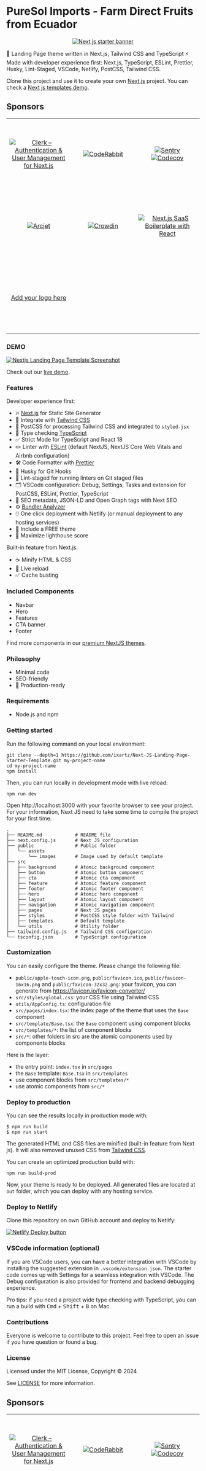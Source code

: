 # PureSol Imports - Farm Direct Fruits from Ecuador

<p align="center">
  <a href="https://creativedesignsguru.com/demo/nextjs-landing-page/"><img src="public/assets/images/nextjs-landing-page-banner.png?raw=true" alt="Next js starter banner"></a>
</p>

🚀 Landing Page theme written in Next.js, Tailwind CSS and TypeScript ⚡️ Made with developer experience first: Next.js, TypeScript, ESLint, Prettier, Husky, Lint-Staged, VSCode, Netlify, PostCSS, Tailwind CSS.

Clone this project and use it to create your own [Next.js](https://nextjs.org) project. You can check a [Next js templates demo](https://creativedesignsguru.com/demo/nextjs-landing-page/).

## Sponsors

<table width="100%">
  <tr height="187px">
    <td align="center" width="33%">
      <a href="https://go.clerk.com/zGlzydF">
        <picture>
          <source media="(prefers-color-scheme: dark)" srcset="https://github.com/ixartz/SaaS-Boilerplate/assets/1328388/6fb61971-3bf1-4580-98a0-10bd3f1040a2">
          <source media="(prefers-color-scheme: light)" srcset="https://github.com/ixartz/SaaS-Boilerplate/assets/1328388/f80a8bb5-66da-4772-ad36-5fabc5b02c60">
          <img alt="Clerk – Authentication & User Management for Next.js" src="https://github.com/ixartz/SaaS-Boilerplate/assets/1328388/f80a8bb5-66da-4772-ad36-5fabc5b02c60">
        </picture>
      </a>
    </td>
    <td align="center" width="33%">
      <a href="https://www.coderabbit.ai?utm_source=next_js_starter&utm_medium=github&utm_campaign=next_js_starter_oss_2025">
        <picture>
          <source media="(prefers-color-scheme: dark)" srcset="public/assets/images/coderabbit-logo-dark.svg?raw=true">
          <source media="(prefers-color-scheme: light)" srcset="public/assets/images/coderabbit-logo-light.svg?raw=true">
          <img alt="CodeRabbit" src="public/assets/images/coderabbit-logo-light.svg?raw=true">
        </picture>
      </a>
    </td>
    <td align="center" width="33%">
      <a href="https://sentry.io/for/nextjs/?utm_source=github&utm_medium=paid-community&utm_campaign=general-fy25q1-nextjs&utm_content=github-banner-nextjsboilerplate-logo">
        <picture>
          <source media="(prefers-color-scheme: dark)" srcset="public/assets/images/sentry-white.png?raw=true">
          <source media="(prefers-color-scheme: light)" srcset="public/assets/images/sentry-dark.png?raw=true">
          <img alt="Sentry" src="public/assets/images/sentry-dark.png?raw=true">
        </picture>
      </a>
      <a href="https://about.codecov.io/codecov-free-trial/?utm_source=github&utm_medium=paid-community&utm_campaign=general-fy25q1-nextjs&utm_content=github-banner-nextjsboilerplate-logo">
        <picture>
          <source media="(prefers-color-scheme: dark)" srcset="public/assets/images/codecov-white.svg?raw=true">
          <source media="(prefers-color-scheme: light)" srcset="public/assets/images/codecov-dark.svg?raw=true">
          <img alt="Codecov" src="public/assets/images/codecov-dark.svg?raw=true">
        </picture>
      </a>
    </td>
  </tr>
  <tr height="187px">
    <td align="center" width="33%">
      <a href="https://launch.arcjet.com/Q6eLbRE">
        <picture>
          <source media="(prefers-color-scheme: dark)" srcset="public/assets/images/arcjet-dark.svg?raw=true">
          <source media="(prefers-color-scheme: light)" srcset="public/assets/images/arcjet-light.svg?raw=true">
          <img alt="Arcjet" src="public/assets/images/arcjet-light.svg?raw=true">
        </picture>
      </a>
    </td>
    <td align="center" width="33%">
      <a href="https://l.crowdin.com/next-js">
        <picture>
          <source media="(prefers-color-scheme: dark)" srcset="public/assets/images/crowdin-white.png?raw=true">
          <source media="(prefers-color-scheme: light)" srcset="public/assets/images/crowdin-dark.png?raw=true">
          <img alt="Crowdin" src="public/assets/images/crowdin-dark.png?raw=true">
        </picture>
      </a>
    </td>
    <td align="center" style=width="33%">
      <a href="https://nextjs-boilerplate.com/pro-saas-starter-kit">
        <img src="public/assets/images/nextjs-boilerplate-saas.png?raw=true" alt="Next.js SaaS Boilerplate with React" />
      </a>
    </td>
  </tr>
  <tr height="187px">
    <td align="center" width="33%">
      <a href="mailto:contact@creativedesignsguru.com">
        Add your logo here
      </a>
    </td>
  </tr>
</table>

### DEMO

[![Nextjs Landing Page Template Screenshot](public/assets/images/nextjs-landing-page-screenshot.png?raw=true)](https://creativedesignsguru.com/demo/nextjs-landing-page/)

Check out our [live demo](https://creativedesignsguru.com/demo/nextjs-landing-page/).

### Features

Developer experience first:

- 🔥 [Next.js](https://nextjs.org) for Static Site Generator
- 🎨 Integrate with [Tailwind CSS](https://tailwindcss.com)
- 💅 PostCSS for processing Tailwind CSS and integrated to `styled-jsx`
- 🎉 Type checking [TypeScript](https://www.typescriptlang.org)
- ✅ Strict Mode for TypeScript and React 18
- ✏️ Linter with [ESLint](https://eslint.org) (default NextJS, NextJS Core Web Vitals and Airbnb configuration)
- 🛠 Code Formatter with [Prettier](https://prettier.io)
- 🦊 Husky for Git Hooks
- 🚫 Lint-staged for running linters on Git staged files
- 🗂 VSCode configuration: Debug, Settings, Tasks and extension for PostCSS, ESLint, Prettier, TypeScript
- 🤖 SEO metadata, JSON-LD and Open Graph tags with Next SEO
- ⚙️ [Bundler Analyzer](https://www.npmjs.com/package/@next/bundle-analyzer)
- 🖱️ One click deployment with Netlify (or manual deployment to any hosting services)
- 🌈 Include a FREE theme
- 💯 Maximize lighthouse score

Built-in feature from Next.js:

- ☕ Minify HTML & CSS
- 💨 Live reload
- ✅ Cache busting

### Included Components

- Navbar
- Hero
- Features
- CTA banner
- Footer

Find more components in our [premium NextJS themes](https://creativedesignsguru.com/category/nextjs/).

### Philosophy

- Minimal code
- SEO-friendly
- 🚀 Production-ready

### Requirements

- Node.js and npm

### Getting started

Run the following command on your local environment:

```
git clone --depth=1 https://github.com/ixartz/Next-JS-Landing-Page-Starter-Template.git my-project-name
cd my-project-name
npm install
```

Then, you can run locally in development mode with live reload:

```
npm run dev
```

Open http://localhost:3000 with your favorite browser to see your project. For your information, Next JS need to take some time to compile the project for your first time.

```
.
├── README.md            # README file
├── next.config.js       # Next JS configuration
├── public               # Public folder
│   └── assets
│       └── images       # Image used by default template
├── src
│   ├── background       # Atomic background component
│   ├── button           # Atomic button component
│   ├── cta              # Atomic cta component
│   ├── feature          # Atomic feature component
│   ├── footer           # Atomic footer component
│   ├── hero             # Atomic hero component
│   ├── layout           # Atomic layout component
│   ├── navigation       # Atomic navigation component
│   ├── pages            # Next JS pages
│   ├── styles           # PostCSS style folder with Tailwind
│   ├── templates        # Default template
│   └── utils            # Utility folder
├── tailwind.config.js   # Tailwind CSS configuration
└── tsconfig.json        # TypeScript configuration
```

### Customization

You can easily configure the theme. Please change the following file:

- `public/apple-touch-icon.png`, `public/favicon.ico`, `public/favicon-16x16.png` and `public/favicon-32x32.png`: your favicon, you can generate from https://favicon.io/favicon-converter/
- `src/styles/global.css`: your CSS file using Tailwind CSS
- `utils/AppConfig.ts`: configuration file
- `src/pages/index.tsx`: the index page of the theme that uses the `Base` component
- `src/template/Base.tsx`: the `Base` component using component blocks
- `src/templates/*`: the list of component blocks
- `src/*`: other folders in src are the atomic components used by components blocks

Here is the layer:

- the entry point: `index.tsx` in `src/pages`
- the `Base` template: `Base.tsx` in `src/templates`
- use component blocks from `src/templates/*`
- use atomic components from `src/*`

### Deploy to production

You can see the results locally in production mode with:

```
$ npm run build
$ npm run start
```

The generated HTML and CSS files are minified (built-in feature from Next js). It will also removed unused CSS from [Tailwind CSS](https://tailwindcss.com).

You can create an optimized production build with:

```
npm run build-prod
```

Now, your theme is ready to be deployed. All generated files are located at `out` folder, which you can deploy with any hosting service.

### Deploy to Netlify

Clone this repository on own GitHub account and deploy to Netlify:

[![Netlify Deploy button](https://www.netlify.com/img/deploy/button.svg)](https://app.netlify.com/start/deploy?repository=https://github.com/ixartz/Next-JS-Landing-Page-Starter-Template)

### VSCode information (optional)

If you are VSCode users, you can have a better integration with VSCode by installing the suggested extension in `.vscode/extension.json`. The starter code comes up with Settings for a seamless integration with VSCode. The Debug configuration is also provided for frontend and backend debugging experience.

Pro tips: if you need a project wide type checking with TypeScript, you can run a build with <kbd>Cmd</kbd> + <kbd>Shift</kbd> + <kbd>B</kbd> on Mac.

### Contributions

Everyone is welcome to contribute to this project. Feel free to open an issue if you have question or found a bug.

### License

Licensed under the MIT License, Copyright © 2024

See [LICENSE](LICENSE) for more information.

## Sponsors

<table width="100%">
  <tr height="187px">
    <td align="center" width="33%">
      <a href="https://go.clerk.com/zGlzydF">
        <picture>
          <source media="(prefers-color-scheme: dark)" srcset="https://github.com/ixartz/SaaS-Boilerplate/assets/1328388/6fb61971-3bf1-4580-98a0-10bd3f1040a2">
          <source media="(prefers-color-scheme: light)" srcset="https://github.com/ixartz/SaaS-Boilerplate/assets/1328388/f80a8bb5-66da-4772-ad36-5fabc5b02c60">
          <img alt="Clerk – Authentication & User Management for Next.js" src="https://github.com/ixartz/SaaS-Boilerplate/assets/1328388/f80a8bb5-66da-4772-ad36-5fabc5b02c60">
        </picture>
      </a>
    </td>
    <td align="center" width="33%">
      <a href="https://www.coderabbit.ai?utm_source=next_js_starter&utm_medium=github&utm_campaign=next_js_starter_oss_2025">
        <picture>
          <source media="(prefers-color-scheme: dark)" srcset="public/assets/images/coderabbit-logo-dark.svg?raw=true">
          <source media="(prefers-color-scheme: light)" srcset="public/assets/images/coderabbit-logo-light.svg?raw=true">
          <img alt="CodeRabbit" src="public/assets/images/coderabbit-logo-light.svg?raw=true">
        </picture>
      </a>
    </td>
    <td align="center" width="33%">
      <a href="https://sentry.io/for/nextjs/?utm_source=github&utm_medium=paid-community&utm_campaign=general-fy25q1-nextjs&utm_content=github-banner-nextjsboilerplate-logo">
        <picture>
          <source media="(prefers-color-scheme: dark)" srcset="public/assets/images/sentry-white.png?raw=true">
          <source media="(prefers-color-scheme: light)" srcset="public/assets/images/sentry-dark.png?raw=true">
          <img alt="Sentry" src="public/assets/images/sentry-dark.png?raw=true">
        </picture>
      </a>
      <a href="https://about.codecov.io/codecov-free-trial/?utm_source=github&utm_medium=paid-community&utm_campaign=general-fy25q1-nextjs&utm_content=github-banner-nextjsboilerplate-logo">
        <picture>
          <source media="(prefers-color-scheme: dark)" srcset="public/assets/images/codecov-white.svg?raw=true">
          <source media="(prefers-color-scheme: light)" srcset="public/assets/images/codecov-dark.svg?raw=true">
          <img alt="Codecov" src="public/assets/images/codecov-dark.svg?raw=true">
        </picture>
      </a>
    </td>
  </tr>
  <tr height="187px">
    <td align="center" width="33%">
      <a href="https://launch.arcjet.com/Q6eLbRE">
        <picture>
          <source media="(prefers-color-scheme: dark)" srcset="public/assets/images/arcjet-dark.svg?raw=true">
          <source media="(prefers-color-scheme: light)" srcset="public/assets/images/arcjet-light.svg?raw=true">
          <img alt="Arcjet" src="public/assets/images/arcjet-light.svg?raw=true">
        </picture>
      </a>
    </td>
    <td align="center" width="33%">
      <a href="https://l.crowdin.com/next-js">
        <picture>
          <source media="(prefers-color-scheme: dark)" srcset="public/assets/images/crowdin-white.png?raw=true">
          <source media="(prefers-color-scheme: light)" srcset="public/assets/images/crowdin-dark.png?raw=true">
          <img alt="Crowdin" src="public/assets/images/crowdin-dark.png?raw=true">
        </picture>
      </a>
    </td>
    <td align="center" style=width="33%">
      <a href="https://nextjs-boilerplate.com/pro-saas-starter-kit">
        <img src="public/assets/images/nextjs-boilerplate-saas.png?raw=true" alt="Next.js SaaS Boilerplate with React" />
      </a>
    </td>
  </tr>
  <tr height="187px">
    <td align="center" width="33%">
      <a href="mailto:contact@creativedesignsguru.com">
        Add your logo here
      </a>
    </td>
  </tr>
</table>

---

Made with ♥ by [CreativeDesignsGuru](https://creativedesignsguru.com)

[![Sponsor Next JS Boilerplate](https://cdn.buymeacoffee.com/buttons/default-red.png)](https://github.com/sponsors/ixartz)

